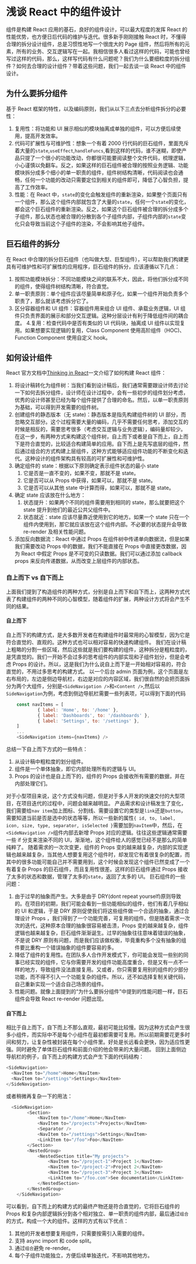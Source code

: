 # 浅谈 React 中的组件设计

组件是构建 React 应用的基石，良好的组件设计，可以最大程度的发挥 React 的性能优势，也方便日后代码的维护与迭代。很多新手刚刚接触 React 时，不懂得合理的拆分设计组件，总是习惯性地写一个很庞大的 Page 组件，然后将所有的元素，所有的业务、交互逻辑写在一起。我相信很多人看过这样的代码，可能也曾经写过这样的代码，那么，这样写代码有什么问题呢？我们为什么要细粒度的拆分组件？如何去合理的设计组件？带着这些问题，我们一起去谈一谈 React 中的组件设计。

## 为什么要拆分组件

基于 React 框架的特性，以及编码原则，我们从以下三点去分析组件拆分的必要性：

1. 复用性：将功能和 UI 展示相似的模块抽离成单独的组件，可以方便后续使用，提高开发效率。
2. 代码可扩展性与可维护性：想象一个有着 2000 行代码的巨石组件，里面充斥着大量的`state`,`useEffect`,`handleFuncs`,看到这样的代码，谁不迷糊，即使产品只提了一个很小的功能改动，你都很可能要阅读整个文件代码，梳理逻辑，小心谨慎以免翻车。反之，如果这样的巨石组件被合理的按照业务逻辑、功能模块拆分成多个细小的单一职责的组件，组件树结构清晰，代码阅读也会通畅，任何一个功能的改动只需要定位到相关的组件即可，降低了心智负担，提高了工作效率。
3. 性能：在 React 中，`state`的变化会触发组件的重新渲染，如果整个页面只有一个组件，那么这个组件内部就包含了大量的`state`，任何一个`state`的变化，都会这个巨石组件的重新渲染。反之，如果这个巨石组件被合理的拆分成多个子组件，那么状态也被合理的分散到各个子组件内部，子组件内部的`state`变化只会导致当前这个子组件的渲染，不会影响其他子组件。

## 巨石组件的拆分

在 React 中合理的拆分巨石组件（也叫做大型、巨型组件），可以帮助我们构建更具有可维护性和可扩展性的应用程序，巨石组件的拆分，应该遵循以下几点：

1.  按照功能模块拆分：不同功能模块之间的联系不大，因此，将他们拆分成不同的组件，使得组件树结构清晰，符合直觉。
2.  单一职责原则：单个组件应该尽量简单和原子化，如果一个组件开始负责多个职责了，那么就该考虑拆分它了。
3.  区分容器组件和 UI 组件：容器组件用来组合 UI 组件、承载业务逻辑，UI 组件只负责界面的展示和部分交互逻辑。这种分层设计有利于降低组件间的耦合度。 4.复用：检查代码中是否有类似的 UI 代码块，抽离成 UI 组件以实现复用。如果想要实现逻辑的复用，Class Component 使用高阶组件（HOC)、Function Component 使用自定义 hook。

## 如何设计组件

React 官方文档中[Thinking in React](https://react.dev/learn/thinking-in-react)一文介绍了如何构建 React 组件：

1. 将设计稿转化为组件树：当我们看到设计稿后，我们通常需要跟设计师去讨论一下如何去拆分组件，设计师在设计过程中，会有一些初步的组件划分考虑，优秀的设计师甚至已经为每个组件提供了合理的命名。然后，以单一职责原则为基础，可以得到开发需要的组件树。
2. 创建组件的静态版本（无 state)：静态版本是指先构建组件树的 UI 部分，而忽略交互部分。这个过程需要大量的编码，几乎不需要任何思考，添加交互的时候是相反的，需要思考很多（考虑交互逻辑与业务逻辑），编码量却较少。在这一步，有两种方式来构建这个组件树，自上而下或者是自下而上，自上而下是符合直觉的，比较适合构建简单的应用。自下而上是先写底层的组件，然后通过组合的方式构建上层组件，这种方式能够适应组件功能的不断变化和迭代。这种设计的组件架构具有较高的可扩展性和可维护性。
3. 确定组件的 state：根据以下原则确定表示组件状态的最小 state
   1. 它是否是一直不变的，如果不变，那就不是 state。
   2. 它是否可以从 Props 中获得，如果可以，那就不是 state。
   3. 它是否可以从其他 state 中计算而得，如果可以，那就不是 state。
4. 确定 state 应该放在什么地方：
   1. 状态提升：如果两个不同的组件需要用到相同的 state，那么就要把这个 state 提升到他们的最近公共父组件中。
   2. 状态就近：state 应该尽量靠近使用到它的地方。如果一个 state 只在一个组件内使用到，那它就应该放在这个组件内部。不必要的状态提升会导致 re-render 及相关性能问题。
5. 添加反向数据流：React 中通过 Props 在组件树中传递单向数据流，但是如果我们需要改动 Props 中的数据，我们不能直接在 Props 中直接更改数据，因为 React 中假定 Props 是不可变的只读数据。我们可以通过添加 callback props 来反向传递数据，从而改变上层组件的内部状态。

### 自上而下 vs 自下而上

上面我们提到了构造组件的两种方式，分别是自上而下和自下而上，这两种方式代表了构建组件的两种不同的心智模型，随着组件的扩展，两种设计方式将会产生不同的结果。

#### 自上而下

自上而下的构建方式，是大多数开发者在构建组件时最常用的心智模型，因为它是符合直觉的、直观的。这种方式也可以相对容易的快速构建组件。
我们在设计稿上粗略的分割一些区域，然后这些就是我们要构建的组件，这种拆分是粗粒度的，是凭直觉的。我们一开始不会过多的思考组件的内部实现和子组件划分，但是会考虑 Props 的设计。所以，这是我们为什么说自上而下是一开始相对容易的，符合直觉的，不用过多思考的构建方式。
以一个后台 admin 页面为例，这个页面是左右布局的，左边是侧边导航栏，右边是对应的内容区域，我们很自然的会把页面拆分为两个大组件，分别是`<SideNavigation />`和`<Content />`,然后以`SideNavigation`为例，考虑到侧边导航栏需要一些列表项，可以得到下面的代码

```js
    const navItems = [
            { label: 'Home', to: '/home' },
            { label: 'Dashboards', to: '/dashboards' },
            { label: 'Settings', to: '/settings' },
    ]
    ...
    <SideNavigation items={navItems} />
```

总结一下自上而下方式的一些特点：

1. 从设计稿中粗粒度的划分组件。
2. 组件是一个单体抽象，即它内部处理所有的逻辑与 UI。
3. Props 的设计也是自上而下的，组件的 Props 会接收所有需要的数据，并在内部处理它们。

对于小型项目来说，这个方式没有问题，但是对于多人开发的快速交付的大型项目，在项目迭代的过程中，问题会越来越明显。
产品需求和设计稿发生了变化，我们需要给`nav item`加上图标、分割线、需要设置它的类型是`link`还是`button`，需要知道当前是否是选中的状态等等，所以一些新的属性`{ id, to, label, icon, size, type, separator, isSelected }`需要加到`navItem`中，然后，在`<SideNavigation />`组件内部去新增 Props 对应的逻辑。往往这些逻辑通常需要一些 if 分支来渲染不同的 UI，渐渐地，这个组件给人的感觉已经不是那么的简单纯粹了。
随着需求的一次次变更，组件的 Props 变的越来越复杂，内部的实现逻辑也越来越复杂，当其他人想要复用这个组件时，却发现它有着很复杂的配置，而其中的很多功能可能自己并不需要用到，这个时候会发现这个组件已然变成了一个有着复杂 Props 的巨石组件，而且复用性很差。这样的巨石组件通过 Props 接收了太多的状态和数据，管理了太多的`state`，返回了太多的 UI。
巨石组件的一些问题：

1. 由于过早的抽象而产生。大多是由于 DRY(dont repeat yourself)原则导致的。在项目的初期，我们可能会看到一些功能相似的组件，他们有着几乎相似的 UI 和逻辑，于是 DRY 原则促使我们将这些组件做一个合适的抽象，通过合理设计 Props ，我们得到了一个功能完善，可复用的组件。但是随着需求一次次的迭代，这种原本合理的抽象很容易被击溃，Props 变的越来越复杂，组件逻辑也越来越复杂，巨石组件渐渐诞生。过早的抽象往往意味着错误的抽象，不是说 DRY 原则有问题，而是我们应该做权衡，毕竟重构多个没有抽象的组件要比重构一个错误抽象的组件要容易的多。
2. 降低了组件的复用性。在团队多人合作开发模式下，你可能会发现一些别的同事已经实现的组件，它与你需要开发的组件功能高度重合，但是又有一点不一样的地方，导致组件没法直接复用。又或者，你只需要复用别的组件的少部分功能，而不得不引入一个功能复杂的组件。所以，还不如选择复制关键代码，自己重新实现一个适合自己场景的组件。
3. 性能问题。就像上面提到的“为什么要拆分组件”中提到的性能问题一样，巨石组件会导致 React re-render 问题出现。

#### 自下而上

相比于自上而下，自下而上不那么直观，最初可能比较慢。因为这种方式会产生很多小组件，而实际中不是每个小组件在最初都需要可复用。所以前期需要花更多时间和努力，让复杂性被封装在每个小组件里。好处是长远看会更快，因为适应性更强。同时避免了单体巨石组件和前面介绍的他会带来的大量问题。
回到上面侧边导航栏的例子，自下而上的构建方式会产生下面的代码结构：

```js
<SideNavigation>
  <NavItem to="/home">Home</NavItem>
  <NavItem to="/settings">Settings</NavItem>
</SideNavigation>
```

或者稍微再复杂一下的用法：

```js
  <SideNavigation>
        <Section>
            <NavItem to="/home">Home</NavItem>
            <NavItem to="/projects">Projects</NavItem>
            <Separator />
            <NavItem to="/settings">Settings</NavItem>
            <LinkItem to="/foo">Foo</NavItem>
        </Section>
        <NestedGroup>
            <NestedSection title="My projects">
                <NavItem to="/project-1">Project 1</NavItem>
                <NavItem to="/project-2">Project 2</NavItem>
                <NavItem to="/project-3">Project 3</NavItem>
                <LinkItem to="/foo.com">See documentation</LinkItem>
            </NestedSection>
        </NestedGroup>
    </SideNavigation>
```

可以看到，自下而上的构建方式的最终产物还是符合直觉的，它将巨石组件的 Props 和复杂内部逻辑拆分到各个相对独立、单一职责的组件内部，最后通过`组合`的方式，构成一个大的组件。这样的方式有以下优点：

1. 其他的开发者想要复用组件，只需要按需引入需要的组件。
2. 支持 async import 和 code split。
3. 通过`组合`避免 re-render。
4. 每个子组件功能独立，方便后续单独迭代，不影响其他地方。
